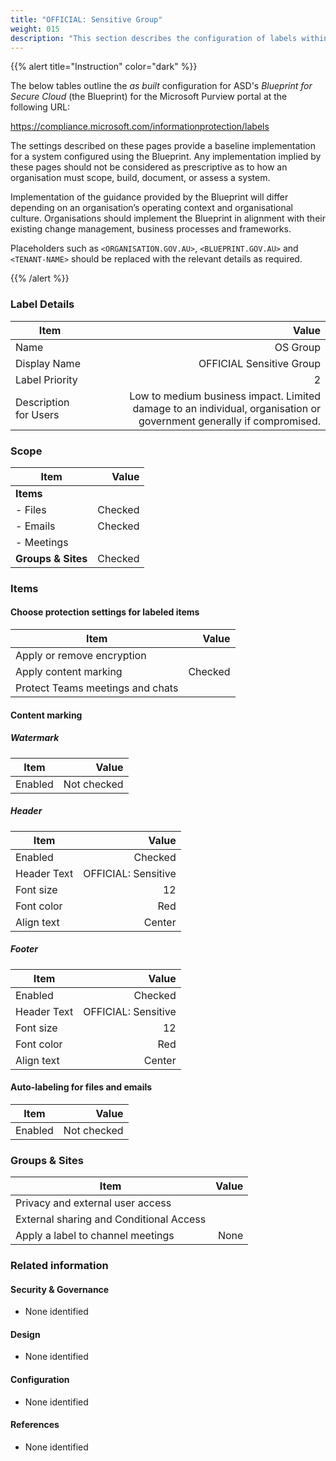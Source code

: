 ```yaml
---
title: "OFFICIAL: Sensitive Group"
weight: 015
description: "This section describes the configuration of labels within Microsoft Purview associated with systems built according to guidance in ASD's Blueprint for Secure Cloud."
---
```


{{% alert title="Instruction" color="dark" %}}
 
The below tables outline the *as built* configuration for ASD's *Blueprint for Secure Cloud* (the Blueprint) for the Microsoft Purview portal at the following URL: 
 
https://compliance.microsoft.com/informationprotection/labels
 
The settings described on these pages provide a baseline implementation for a system configured using the Blueprint. Any implementation implied by these pages should not be considered as prescriptive as to how an organisation must scope, build, document, or assess a system.

Implementation of the guidance provided by the Blueprint will differ depending on an organisation’s operating context and organisational culture. Organisations should implement the Blueprint in alignment with their existing change management, business processes and frameworks.

Placeholders such as `<ORGANISATION.GOV.AU>`, `<BLUEPRINT.GOV.AU>` and `<TENANT-NAME>` should be replaced with the relevant details as required.
 
{{% /alert %}}

### Label Details

| Item                  |                                                                                                                Value |
| --------------------- | -------------------------------------------------------------------------------------------------------------------: |
| Name                  |                                                                                                             OS Group |
| Display Name          |                                                                                             OFFICIAL Sensitive Group |
| Label Priority        |                                                                                                                    2 |
| Description for Users | Low to medium business impact. Limited damage to an individual, organisation or government generally if compromised. |

### Scope

| Item               |   Value |
| ------------------ | ------: |
| **Items**          |         |
| - Files            | Checked |
| - Emails           | Checked |
| - Meetings         |         |
| **Groups & Sites** | Checked |

### Items

#### Choose protection settings for labeled items

| Item                             |   Value |
| -------------------------------- | ------: |
| Apply or remove encryption       |         |
| Apply content marking            | Checked |
| Protect Teams meetings and chats |         |

#### Content marking

##### Watermark

| Item    |       Value |
| ------- | ----------: |
| Enabled | Not checked |

##### Header

| Item        |               Value |
| ----------- | ------------------: |
| Enabled     |             Checked |
| Header Text | OFFICIAL: Sensitive |
| Font size   |                  12 |
| Font color  |                 Red |
| Align text  |              Center |

##### Footer

| Item        |               Value |
| ----------- | ------------------: |
| Enabled     |             Checked |
| Header Text | OFFICIAL: Sensitive |
| Font size   |                  12 |
| Font color  |                 Red |
| Align text  |              Center |

#### Auto-labeling for files and emails

| Item    |       Value |
| ------- | ----------: |
| Enabled | Not checked |

### Groups & Sites

| Item                                    | Value |
| --------------------------------------- | ----: |
| Privacy and external user access        |       |
| External sharing and Conditional Access |       |
| Apply a label to channel meetings       |  None |

### Related information

#### Security & Governance

* None identified
  
#### Design

* None identified
  
#### Configuration

* None identified

#### References

* None identified